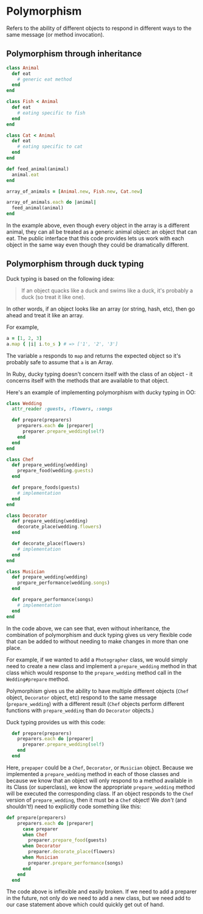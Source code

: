 # Polymorphism

Refers to the ability of different objects to respond in different ways to the same message (or method invocation).

## Polymorphism through inheritance

```ruby
class Animal
  def eat
    # generic eat method
  end
end

class Fish < Animal
  def eat
    # eating specific to fish
  end
end

class Cat < Animal
  def eat
    # eating specific to cat
  end
end

def feed_animal(animal)
  animal.eat
end

array_of_animals = [Animal.new, Fish.new, Cat.new]

array_of_animals.each do |animal|
  feed_animal(animal)
end
```
In the example above, even though every object in the array is a different animal, they can all be treated as a generic animal object: an object that can eat. The public interface that this code provides lets us work with each object in the same way even though they could be dramatically different.

## Polymorphism through duck typing

Duck typing is based on the following idea:

> If an object quacks like a duck and swims like a duck, it's probably a duck (so treat it like one).

In other words, if an object looks like an array (or string, hash, etc), then go ahead and treat it like an array.

For example,

```ruby
a = [1, 2, 3]
a.map { |i| i.to_s } # => ['1', '2', '3']
```
The variable `a` responds to `map` and returns the expected object so it's probably safe to assume that `a` is an Array.

In Ruby, ducky typing doesn't concern itself with the class of an object - it concerns itself with the methods that are available to that object.

Here's an example of implementing polymorphism with ducky typing in OO:

```ruby
class Wedding
  attr_reader :guests, :flowers, :songs

  def prepare(preparers)
    preparers.each do |preparer|
      preparer.prepare_wedding(self)
    end
  end
end

class Chef
  def prepare_wedding(wedding)
    prepare_food(wedding.guests)
  end

  def prepare_foods(guests)
    # implementation
  end
end

class Decorator
  def prepare_wedding(wedding)
    decorate_place(wedding.flowers)
  end

  def decorate_place(flowers)
    # implementation
  end
end

class Musician
  def prepare_wedding(wedding)
    prepare_performance(wedding.songs)
  end

  def prepare_performance(songs)
    # implementation
  end
end
```
In the code above, we can see that, even without inheritance, the combination of polymorphism and duck typing gives us very flexible code that can be added to without needing to make changes in more than one place.

For example, if we wanted to add a `Photographer` class, we would simply need to create a new class and implement a `prepare_wedding` method in that class which would response to the `prepare_wedding` method call in the `Wedding#prepare` method.

Polymorphism gives us the ability to have multiple different objects (`Chef` object, `Decorator` object, etc) respond to the same message (`prepare_wedding`) with a different result (`Chef` objects perform different functions with `prepare_wedding` than do `Decorator` objects.) 

Duck typing provides us with this code:

```ruby
  def prepare(preparers)
    preparers.each do |preparer|
      preparer.prepare_wedding(self)
    end
  end
```

Here, `prepaper` could be a `Chef`, `Decorator`, or `Musician` object. Because we implemented a `prepare_wedding` method in each of those classes and because we know that an object will only respond to a method available in its Class (or superclass), we know the appropriate `prepare_wedding` method will be executed the corresponding class. If an object responds to the `Chef` version of `prepare_wedding`, then it must be a `Chef` object! We *don't* (and shouldn't!) need to explicitly code something like this: 

```ruby
def prepare(preparers)
    preparers.each do |preparer|
      case preparer
      when Chef
        preparer.prepare_food(guests)
      when Decorator
        preparer.decorate_place(flowers)
      when Musician
        preparer.prepare_performance(songs)
      end
    end
  end
```
The code above is inflexible and easily broken. If we need to add a preparer in the future, not only do we need to add a new class, but we need add to our case statement above which could quickly get out of hand. 